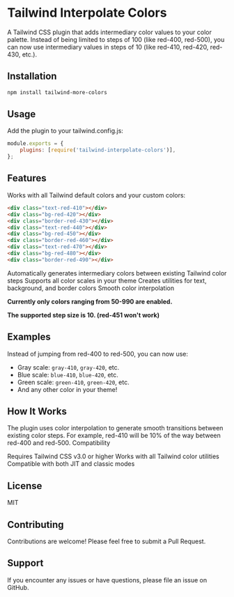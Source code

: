 # Tailwind Interpolate Colors

A Tailwind CSS plugin that adds intermediary color values to your color palette. Instead of being limited to steps of 100 (like red-400, red-500), you can now use intermediary values in steps of 10 (like red-410, red-420, red-430, etc.).

## Installation

```bash
npm install tailwind-more-colors
```

## Usage

Add the plugin to your tailwind.config.js:

```js
module.exports = {
    plugins: [require('tailwind-interpolate-colors')],
};
```

## Features

Works with all Tailwind default colors and your custom colors:

```html
<div class="text-red-410"></div>
<div class="bg-red-420"></div>
<div class="border-red-430"></div>
<div class="text-red-440"></div>
<div class="bg-red-450"></div>
<div class="border-red-460"></div>
<div class="text-red-470"></div>
<div class="bg-red-480"></div>
<div class="border-red-490"></div>
```

Automatically generates intermediary colors between existing Tailwind color steps
Supports all color scales in your theme
Creates utilities for text, background, and border colors
Smooth color interpolation

**Currently only colors ranging from 50-990 are enabled.**

**The supported step size is 10. (red-451 won't work)**

## Examples

Instead of jumping from red-400 to red-500, you can now use:

-   Gray scale: `gray-410`, `gray-420`, etc.
-   Blue scale: `blue-410`, `blue-420`, etc.
-   Green scale: `green-410`, `green-420`, etc.
-   And any other color in your theme!

## How It Works

The plugin uses color interpolation to generate smooth transitions between existing color steps. For example, red-410 will be 10% of the way between red-400 and red-500.
Compatibility

Requires Tailwind CSS v3.0 or higher
Works with all Tailwind color utilities
Compatible with both JIT and classic modes

## License

MIT

## Contributing

Contributions are welcome! Please feel free to submit a Pull Request.

## Support

If you encounter any issues or have questions, please file an issue on GitHub.
